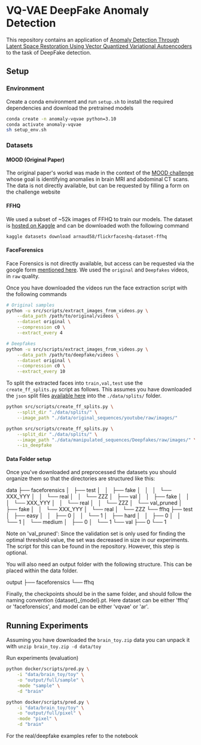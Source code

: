 # VQ-VAE DeepFake Anomaly Detection

This repository contains an application of [Anomaly Detection Through Latent Space Restoration Using Vector Quantized Variational Autoencoders](https://ieeexplore.ieee.org/abstract/document/9433778) to the task of DeepFake detection.

## Setup

### Environment

Create a conda environment and run `setup.sh` to install the required dependencies and download the pretrained models

```sh
conda create -n anomaly-vqvae python=3.10
conda activate anomaly-vqvae
sh setup_env.sh
```

### Datasets

#### MOOD (Original Paper)

The original paper's workd was made in the context of the [MOOD challenge](http://medicalood.dkfz.de/web/) whose goal is identifying anomalies in brain MRI and abdominal CT scans. The data is not directly available, but can be requested by filling a form on the challenge website

#### FFHQ

We used a subset of ~52k images of FFHQ to train our models. The dataset is [hosted on Kaggle](https://www.kaggle.com/datasets/arnaud58/flickrfaceshq-dataset-ffhq) and can be downloaded woth the following command

```sh
kaggle datasets download arnaud58/flickrfaceshq-dataset-ffhq
```

#### FaceForensics

Face Forensics is not directly available, but access can be requested via the google form [mentioned here](https://github.com/ondyari/FaceForensics/tree/master/dataset). We used the `original` and `Deepfakes` videos, in `raw` quality.

Once you have downloaded the videos run the face extraction script with the following commands

```sh
# Original samples
python -u src/scripts/extract_images_from_videos.py \
    --data_path /path/to/original/videos \
    --dataset original \
    --compression c0 \
    --extract_every 4

# Deepfakes
python -u src/scripts/extract_images_from_videos.py \
    --data_path /path/to/deepfake/videos \
    --dataset original \
    --compression c0 \
    --extract_every 10
```

To split the extracted faces into `train,val,test` use the `create_ff_splits.py` script as follows. This assumes you have downloaded the `json` split files [available here](https://github.com/ondyari/FaceForensics/tree/master/dataset/splits) into the `./data/splits/` folder.

```sh
python src/scripts/create_ff_splits.py \
    --split_dir "./data/splits/" \
    --image_path "./data/original_sequences/youtube/raw/images/"

python src/scripts/create_ff_splits.py \
    --split_dir "./data/splits/" \
    --image_path "./data/manipulated_sequences/Deepfakes/raw/images/" \
    --is_deepfake
```

#### Data Folder setup

Once you've downloaded and preprocessed the datasets you should organize them so that the directories are structured like this:

data
├── faceforensics
│   ├── test
│   │   ├── fake
│   │   │   └── XXX_YYY
│   │   └── real
│   │       └── ZZZ
│   ├── val
│   │   ├── fake
│   │   │   └── XXX_YYY
│   │   └── real
│   │       └── ZZZ
│   └── val_pruned
│       ├── fake
│       │   └── XXX_YYY
│       └── real
│           └── ZZZ
└── ffhq
    ├── test
    │   ├── easy
    │   │   ├── 0
    │   │   └── 1
    │   ├── hard
    │   │   ├── 0
    │   │   └── 1
    │   └── medium
    │       ├── 0
    │       └── 1
    └── val
        ├── 0
        └── 1

Note on 'val_pruned': Since the validation set is only used for finding the optimal threshold value, the set was decreased in size in our experiments. The script for this can be found in the repository. However, this step is optional.

You will also need an output folder with the following structure. This can be placed within the data folder.

output
├── faceforensics
└── ffhq

Finally, the checkpoints should be in the same folder, and should follow the naming convention {dataset}_{model}.pt. Here dataset can be either 'ffhq' or 'faceforensics', and model can be either 'vqvae' or 'ar'.


## Running Experiments

Assuming you have downloaded the `brain_toy.zip` data you can unpack it with `unzip brain_toy.zip -d data/toy`

Run experiments (evaluation)

```sh
python docker/scripts/pred.py \
    -i "data/brain_toy/toy" \
    -o "output/full/sample" \
    -mode "sample" \
    -d "brain"

python docker/scripts/pred.py \
    -i "data/brain_toy/toy" \
    -o "output/full/pixel" \
    -mode "pixel" \
    -d "brain"
```

For the real/deepfake examples refer to the notebook